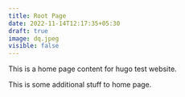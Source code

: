 ```yaml
---
title: Root Page
date: 2022-11-14T12:17:35+05:30
draft: true
image: dq.jpeg
visible: false
---
```

This is a home page content for hugo test website.

This is some additional stuff to home page.